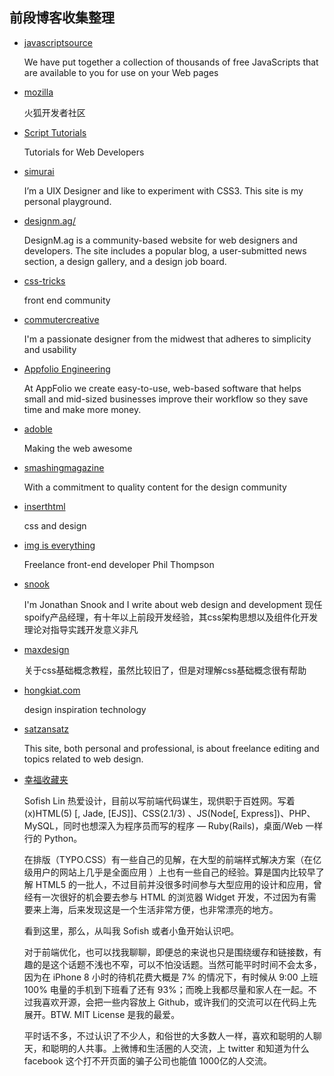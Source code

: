前段博客收集整理
-------------------------


- [javascriptsource](http://www.javascriptsource.com/)

    We have put together a collection of thousands of free JavaScripts that are available to you for use on your Web pages

- [mozilla](https://developer.mozilla.org/en/javascript)

    火狐开发者社区

- [Script Tutorials](http://www.script-tutorials.com/)

    Tutorials for Web Developers

- [simurai](http://simurai.com/?)

    I’m a UIX Designer and like to experiment with CSS3. This site is my personal playground.

- [designm.ag/](http://designm.ag/)
    
    DesignM.ag is a community-based website for web designers and developers. The site includes a popular blog, a user-submitted news section, a design gallery, and a design job board.

- [css-tricks](http://css-tricks.com/)
    
    front end community

- [commutercreative](http://dev.commutercreative.com/#)

    I'm a passionate designer from the midwest that adheres to simplicity and usability

- [Appfolio Engineering](http://engineering.appfolio.com/)

    At AppFolio we create easy-to-use, web-based software that helps small and mid-sized businesses improve their workflow so they save time and make more money.

- [adoble](http://blogs.adobe.com/webplatform/)
    
    Making the web awesome

- [smashingmagazine](http://coding.smashingmagazine.com/)

    With a commitment to quality content for the design community

- [inserthtml](http://www.inserthtml.com/)
    
    css and design

- [img is everything](http://imgiseverything.co.uk/)

    Freelance front-end developer Phil Thompson
    
- [snook](http://snook.ca/)
    
    I'm Jonathan Snook and I write about web design and development
    现任spoify产品经理，有十年以上前段开发经验，其css架构思想以及组件化开发理论对指导实践开发意义非凡

- [maxdesign](http://css.maxdesign.com.au/index.htm)

    关于css基础概念教程，虽然比较旧了，但是对理解css基础概念很有帮助

- [hongkiat.com](http://www.hongkiat.com/blog/)
    
    design inspiration technology

- [satzansatz](http://www.satzansatz.de/css.html)

    This site, both personal and professional, is about freelance editing and topics related to web design.

- [幸福收藏夹](http://sofish.de/)

    Sofish Lin 热爱设计，目前以写前端代码谋生，现供职于百姓网。写着 (x)HTML(5) [, Jade, [EJS]]、CSS(2.1/3) 、JS(Node[, Express])、PHP、MySQL，同时也想深入为程序员而写的程序 — Ruby(Rails)，桌面/Web 一样行的 Python。

    在排版（TYPO.CSS）有一些自己的见解，在大型的前端样式解决方案（在亿级用户的网站上几乎是全面应用 ）上也有一些自己的经验。算是国内比较早了解 HTML5 的一批人，不过目前并没很多时间参与大型应用的设计和应用，曾经有一次很好的机会要去参与 HTML 的浏览器 Widget 开发，不过因为有需要来上海，后来发现这是一个生活非常方便，也非常漂亮的地方。

    看到这里，那么，从叫我 Sofish 或者小鱼开始认识吧。

    对于前端优化，也可以找我聊聊，即便总的来说也只是围绕缓存和链接数，有趣的是这个话题不浅也不窄，可以不怕没话题。当然可能平时时间不会太多，因为在 iPhone 8 小时的待机花费大概是 7% 的情况下，有时候从 9:00 上班 100% 电量的手机到下班看了还有 93%；而晚上我都尽量和家人在一起。不过我喜欢开源，会把一些内容放上 Github，或许我们的交流可以在代码上先展开。BTW. MIT License 是我的最爱。

    平时话不多，不过认识了不少人，和俗世的大多数人一样，喜欢和聪明的人聊天，和聪明的人共事。上微博和生活圈的人交流，上 twitter 和知道为什么 facebook 这个打不开页面的骗子公司也能值 1000亿的人交流。